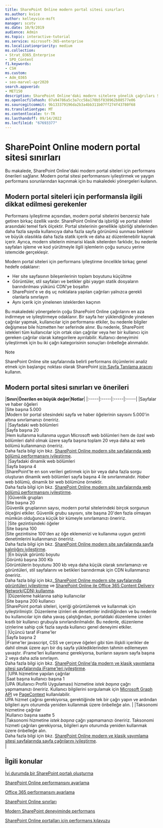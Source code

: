 ```yaml
---
title: SharePoint Online modern portal sitesi sınırları
ms.author: kvice
author: kelleyvice-msft
manager: scotv
ms.date: 10/9/2019
audience: Admin
ms.topic: interactive-tutorial
ms.service: microsoft-365-enterprise
ms.localizationpriority: medium
ms.collection:
- Strat_O365_Enterprise
- SPO_Content
f1.keywords:
- CSH
ms.custom:
- Adm_O365
- seo-marvel-apr2020
search.appverid:
- MET150
description: SharePoint Online'daki modern sitelere yönelik çağrıları SharePoint ve dış uç noktalara sınırlama gibi performans önerileri hakkında bilgi edinin.
ms.openlocfilehash: 07a94786a5c3a7cc58a170b5f838962b08577e06
ms.sourcegitcommit: 9b133379196da2b3a4bb311b07ff274f43780f68
ms.translationtype: MT
ms.contentlocale: tr-TR
ms.lasthandoff: 09/14/2022
ms.locfileid: "67693377"
---
```

# <a name="sharepoint-online-modern-portal-site-limits"></a>SharePoint Online modern portal sitesi sınırları

Bu makalede, SharePoint Online'daki modern portal siteleri için performans önerileri sağlanır. Modern portal sitesi performansını iyileştirmek ve yaygın performans sorunlarından kaçınmak için bu makaledeki yönergeleri kullanın.

## <a name="performance-considerations-for-modern-portal-sites"></a>Modern portal siteleri için performansla ilgili dikkat edilmesi gerekenler

Performans iyileştirme açısından, modern portal sitelerini benzersiz hale getiren birkaç özellik vardır. SharePoint Online'da işbirliği ve portal siteleri arasındaki temel fark ölçektir. Portal sitelerinin genellikle işbirliği sitelerinden daha fazla sayıda kullanıcıya daha fazla sayfa görünümü sunması beklenir ve büyük olasılıkla daha fazla statik içerik ve daha az düzenlenebilir kaynak içerir. Ayrıca, modern sitelerin mimarisi klasik sitelerden farklıdır, bu nedenle sayfaları işleme ve kod yürütmeyle ilgili işlemlerin çoğu sunucu yerine istemcide gerçekleşir.

Modern portal siteleri için performans iyileştirme öncelikle birkaç genel hedefe odaklanır:

- Her site sayfasının bileşenlerinin toplam boyutunu küçültme
- Görüntüler, stil sayfaları ve betikler gibi yaygın statik dosyaların barındırılması yükünü CDN'ye boşaltın
- SharePoint'e ve dış uç noktalara yapılan çağrıları yalnızca gerekli olanlarla sınırlayın
- Aynı içerik için yinelenen isteklerden kaçının

Bu makaledeki yönergelerin çoğu SharePoint Online çağrılarını en aza indirmeye ve iyileştirmeye odaklanır. Bir sayfa her yüklendiğinde yinelenen çağrılar yapmak, kullanıcılar için performansı etkiler, bu nedenle bilgiler değişmese bile hizmetten her seferinde alınır. Bu nedenle, SharePoint istekleri tüm kullanıcılar için ortak olan çağrılar veya her bir kullanıcı için gereken çağrılar olarak kategorilere ayırılabilir. Kullanıcı deneyimini iyileştirmek için bu iki çağrı kategorisinin sonuçları önbelleğe alınmalıdır.

>[!NOTE]
>SharePoint Online site sayfalarında belirli performans ölçümlerini analiz etmek için başlangıç noktası olarak SharePoint [için Sayfa Tanılama aracını](./page-diagnostics-for-spo.md) kullanın.

## <a name="modern-portal-site-limits-and-recommendations"></a>Modern portal sitesi sınırları ve önerileri

|**Sınırı**|**Önerilen en büyük değer**|**Notlar**|
|:-----|:-----|:-----|:-----|
|Sayfalar ve haber öğeleri  <br/> |Site başına 5.000  <br/> |Modern bir portal sitesindeki sayfa ve haber öğelerinin sayısını 5.000'in altına sınırlamanızı öneririz.  <br/> |
|Sayfadaki web bölümleri  <br/> |Sayfa başına 20  <br/> |Hem kullanıma kullanıma uygun Microsoft web bölümleri hem de özel web bölümleri dahil olmak üzere sayfa başına toplam 20 veya daha az web bölümü kullanmanızı öneririz. <br/> Daha fazla bilgi için bkz. [SharePoint Online modern site sayfalarında web bölümü performansını iyileştirme](modern-web-part-optimization.md).  <br/> |
|Sayfadaki dinamik web bölümleri  <br/> |Sayfa başına 4  <br/> |SharePoint'te en son verileri getirmek için bir veya daha fazla sorgu oluşturan dinamik web bölümleri sayfa başına 4 ile sınırlanmalıdır. _Haber_ web bölümü, dinamik bir web bölümüne örnektir. <br/> Daha fazla bilgi için bkz. [SharePoint Online modern site sayfalarında web bölümü performansını iyileştirme](modern-web-part-optimization.md).    <br/> |
|Güvenlik grupları  <br/> |Site başına 20  <br/> |Güvenlik gruplarının sayısı, modern portal sitelerindeki birçok sorgunun ölçeğini etkiler. Güvenlik grubu sayısını, site başına 20'den fazla olmayan mümkün olduğunca küçük bir kümeyle sınırlamanızı öneririz.  <br/> |
|Site gezintisindeki öğeler  <br/> |Site başına 100  <br/> |Site gezintisine 100'den az öğe eklemenizi ve kullanıma uygun gezinti denetimlerini kullanmanızı öneririz.  <br/> Daha fazla bilgi için bkz. [SharePoint Online modern site sayfalarında sayfa kalınlığını iyileştirme](modern-page-weight-optimization.md). <br/> |
|En büyük görüntü boyutu  <br/> |Görüntü başına 300 Kb  <br/> |Görüntülerin boyutunu 300 kb veya daha küçük olarak sınırlamanızı ve görüntüleri, stil sayfalarını ve betikleri barındırmak için CDN kullanmanızı öneririz. <br/>Daha fazla bilgi için bkz[. SharePoint Online modern site sayfalarında görüntüleri iyileştirme](modern-image-optimization.md) ve [SharePoint Online ile Office 365 Content Delivery Network(CDN) kullanma](use-microsoft-365-cdn-with-spo.md).  <br/> |
|Düzenleme haklarına sahip kullanıcılar  <br/> |Site başına 200 kullanıcı  <br/> |SharePoint portalı siteleri, içeriği görüntülemek ve kullanmak için iyileştirilmiştir. Düzenleme izinleri ek denetimler indirdiğinden ve bu nedenle bu kullanıcılar için daha yavaş çalıştığından, portaldaki düzenleme izinleri kısıtlı bir kullanıcı grubuyla sınırlandırılmalıdır. Bu nedenle, düzenleme izinlerine sahip çok fazla sayıda kullanıcı genel deneyimi etkiler. <br/> |
|Üçüncü taraf iFrame'ler  <br/> |Sayfa başına 2  <br/> |iFrame'ler javascript, CSS ve çerçeve öğeleri gibi tüm ilişkili içerikler de dahil olmak üzere ayrı bir dış sayfa yüklediklerinden tahmin edilemeyen yavaştır. iFrame'leri kullanmanız gerekiyorsa, bunların sayısını sayfa başına 2 veya daha azla sınırlayın.<br/> Daha fazla bilgi için bkz. [SharePoint Online'da modern ve klasik yayımlama sitesi sayfalarında iFrame'leri iyileştirme](modern-iframe-optimization.md). <br/> |
|UPA hizmetine yapılan çağrılar  <br/> |Saat başına kullanıcı başına 1  <br/> |UPA (Kullanıcı Profili Uygulaması) hizmetine _istek başına_ çağrı yapmamanızı öneririz. Kullanıcı bilgilerini sorgulamak için [Microsoft Graph API](/graph/call-api) ve [PageContext](/javascript/api/sp-page-context/pagecontext) kullanılabilir.  <br/> UPA hizmet çağrısı gerekiyorsa, gerektiğinde tek bir çağrı yapın ve ardından bilgileri aynı oturumda yeniden kullanmak üzere önbelleğe alın. |
|Taksonomi hizmetine çağrılar  <br/> |Kullanıcı başına saatte 5  <br/> |Taksonomi hizmetine _istek başına_ çağrı yapmamanızı öneririz. Taksonomi hizmeti çağrıları gerekiyorsa, bilgileri aynı oturumda yeniden kullanmak üzere önbelleğe alın. <br/> Daha fazla bilgi için bkz. [SharePoint Online modern ve klasik yayımlama sitesi sayfalarında sayfa çağrılarını iyileştirme](modern-page-call-optimization.md). <br/> |

## <a name="related-topics"></a>İlgili konular

[İyi durumda bir SharePoint portalı oluşturma](/sharepoint/portal-health)

[SharePoint Online performansını ayarlama](tune-sharepoint-online-performance.md)

[Office 365 performansını ayarlama](tune-microsoft-365-performance.md)

[SharePoint Online sınırları](/office365/servicedescriptions/sharepoint-online-service-description/sharepoint-online-limits)

[Modern SharePoint deneyiminde performans](/sharepoint/modern-experience-performance)

[SharePoint Online portalları için performans kılavuzu](/sharepoint/dev/solution-guidance/portal-performance)
